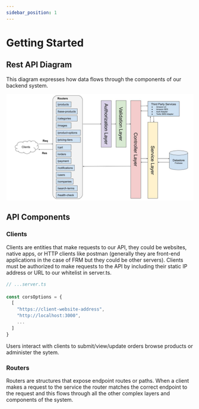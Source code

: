 ```yaml
---
sidebar_position: 1
---
```


# Getting Started

## Rest API Diagram

This diagram expresses how data flows through the components of our backend system.

![FRM API Diagram](../../static/img//frm-api-diagram.jpg)

## API Components

### Clients

Clients are entities that make requests to our API, they could be websites, native apps, or HTTP clients like postman (generally they are front-end applications in the case of FRM but they could be other servers). Clients must be authorized to make requests to the API by including their static IP address or URL to our whitelist in server.ts.

```typescript
// ...server.ts

const corsOptions = {
  [
    "https://client-website-address",
    "http://localhost:3000",
    ...
  ]
}
```

Users interact with clients to submit/view/update orders browse products or administer the sytem.

### Routers

Routers are structures that expose endpoint routes or paths. When a client makes a request to the service the router matches the correct endpoint to the request and this flows through all the other complex layers and components of the system.
